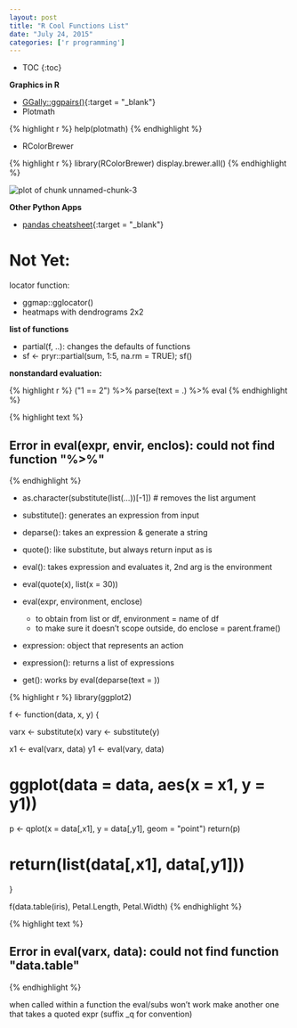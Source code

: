 ```yaml
---
layout: post
title: "R Cool Functions List"
date: "July 24, 2015"
categories: ['r programming']
---
```


* TOC
{:toc}



**Graphics in R**

* [GGally::ggpairs()][grid.arrange]{:target = "_blank"}
* Plotmath

{% highlight r %}
help(plotmath)
{% endhighlight %}

* RColorBrewer


{% highlight r %}
library(RColorBrewer)
display.brewer.all()
{% endhighlight %}

![plot of chunk unnamed-chunk-3](/nhuyhoa/figure/source/2015-07-24-R-cool-functions/unnamed-chunk-3-1.png)

**Other Python Apps**

* [pandas cheatsheet][pandas_ref]{:target = "_blank"}

[grid.arrange]: http://www.sthda.com/english/wiki/ggplot2-easy-way-to-mix-multiple-graphs-on-the-same-page-r-software-and-data-visualization
[pandas_ref]: https://drive.google.com/file/d/0B5VF_idvHAmMV0dTNFpyQU9Udnc/view?usp=sharing

# Not Yet:

locator function:

* ggmap::gglocator()
* heatmaps with dendrograms 2x2

**list of functions**

* partial(f, ..): changes the defaults of functions
* sf <- pryr::partial(sum, 1:5, na.rm = TRUE); sf()
     
**nonstandard evaluation:**

{% highlight r %}
("1 == 2") %>% parse(text = .) %>% eval
{% endhighlight %}



{% highlight text %}
## Error in eval(expr, envir, enclos): could not find function "%>%"
{% endhighlight %}

* as.character(substitute(list(…))[-1]) # removes the list argument
* substitute(): generates an expression from input
* deparse(): takes an expression & generate a string
* quote(): like substitute, but always return input as is
* eval(): takes expression and evaluates it, 2nd arg is the environment

* eval(quote(x), list(x = 30))
* eval(expr, environment, enclose)
  * to obtain from list or df, environment = name of df
  * to make sure it doesn’t scope outside, do enclose = parent.frame()

* expression: object that represents an action
* expression(): returns a list of expressions
* get(): works by eval(deparse(text = ))



{% highlight r %}
library(ggplot2)

f <- function(data, x, y) {

  varx <- substitute(x)
  vary <- substitute(y)

  x1 <- eval(varx, data)
  y1 <- eval(vary, data)


  # ggplot(data = data, aes(x = x1, y = y1))

  p <- qplot(x = data[,x1], y = data[,y1], geom = "point")
  return(p)

  # return(list(data[,x1], data[,y1]))

}

f(data.table(iris), Petal.Length, Petal.Width)
{% endhighlight %}



{% highlight text %}
## Error in eval(varx, data): could not find function "data.table"
{% endhighlight %}


when called within a function the eval/subs won’t work
make another one that takes a quoted expr (suffix _q for convention)
